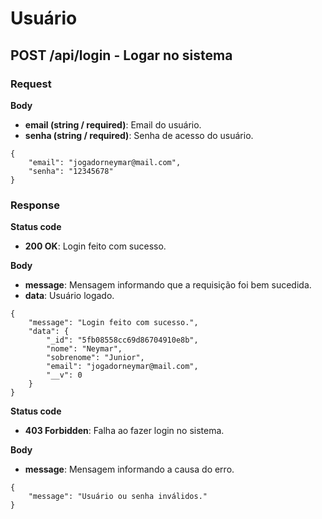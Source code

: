 # Usuário

## POST /api/login - Logar no sistema 

### Request

**Body**

- **email (string / required)**: Email do usuário.
- **senha (string / required)**: Senha de acesso do usuário. 

```
{
    "email": "jogadorneymar@mail.com",
    "senha": "12345678"
}
```

### Response

**Status code**

- **200 OK**: Login feito com sucesso.

**Body**

- **message**: Mensagem informando que a requisição foi bem sucedida.
- **data**: Usuário logado.

```
{
    "message": "Login feito com sucesso.",
    "data": {
        "_id": "5fb08558cc69d86704910e8b",
        "nome": "Neymar",
        "sobrenome": "Junior",
        "email": "jogadorneymar@mail.com",
        "__v": 0
    }
}
```

**Status code**

- **403 Forbidden**: Falha ao fazer login no sistema.

**Body**

- **message**: Mensagem informando a causa do erro. 

```
{
    "message": "Usuário ou senha inválidos."
}
```